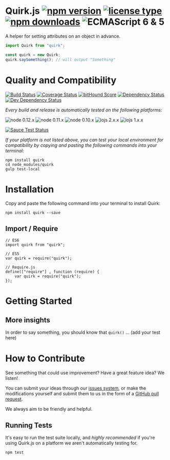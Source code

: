 # Quirk.js [![npm version](https://img.shields.io/npm/v/quirk.svg)](https://www.npmjs.com/package/quirk) [![license type](https://img.shields.io/npm/l/quirk.svg)](https://github.com/FreeAllMedia/quirk.git/blob/master/LICENSE) [![npm downloads](https://img.shields.io/npm/dm/quirk.svg)](https://www.npmjs.com/package/quirk) ![ECMAScript 6 & 5](https://img.shields.io/badge/ECMAScript-6%20/%205-red.svg)

A helper for setting attributes on an object in advance.

```javascript
import Quirk from "quirk";

const quirk = new Quirk;
quirk.saySomething(); // will output "Something"
```

# Quality and Compatibility

[![Build Status](https://travis-ci.org/FreeAllMedia/quirk.png?branch=master)](https://travis-ci.org/FreeAllMedia/quirk) [![Coverage Status](https://coveralls.io/repos/FreeAllMedia/quirk/badge.svg)](https://coveralls.io/r/FreeAllMedia/quirk) [![bitHound Score](https://www.bithound.io/github/FreeAllMedia/quirk/badges/score.svg)](https://www.bithound.io/github/FreeAllMedia/quirk)  [![Dependency Status](https://david-dm.org/FreeAllMedia/quirk.png?theme=shields.io)](https://david-dm.org/FreeAllMedia/quirk?theme=shields.io) [![Dev Dependency Status](https://david-dm.org/FreeAllMedia/quirk/dev-status.svg)](https://david-dm.org/FreeAllMedia/quirk?theme=shields.io#info=devDependencies)

*Every build and release is automatically tested on the following platforms:*

![node 0.12.x](https://img.shields.io/badge/node-0.12.x-brightgreen.svg) ![node 0.11.x](https://img.shields.io/badge/node-0.11.x-brightgreen.svg) ![node 0.10.x](https://img.shields.io/badge/node-0.10.x-brightgreen.svg)
![iojs 2.x.x](https://img.shields.io/badge/iojs-2.x.x-brightgreen.svg) ![iojs 1.x.x](https://img.shields.io/badge/iojs-1.x.x-brightgreen.svg)


[![Sauce Test Status](https://saucelabs.com/browser-matrix/quirk.svg)](https://saucelabs.com/u/quirk)


*If your platform is not listed above, you can test your local environment for compatibility by copying and pasting the following commands into your terminal:*

```
npm install quirk
cd node_modules/quirk
gulp test-local
```

# Installation

Copy and paste the following command into your terminal to install Quirk:

```
npm install quirk --save
```

## Import / Require

```
// ES6
import quirk from "quirk";
```

```
// ES5
var quirk = require("quirk");
```

```
// Require.js
define(["require"] , function (require) {
    var quirk = require("quirk");
});
```

# Getting Started

## More insights

In order to say something, you should know that `quirk()` ... (add your test here)

# How to Contribute

See something that could use improvement? Have a great feature idea? We listen!

You can submit your ideas through our [issues system](https://github.com/FreeAllMedia/quirk/issues), or make the modifications yourself and submit them to us in the form of a [GitHub pull request](https://help.github.com/articles/using-pull-requests/).

We always aim to be friendly and helpful.

## Running Tests

It's easy to run the test suite locally, and *highly recommended* if you're using Quirk.js on a platform we aren't automatically testing for.

```
npm test
```


